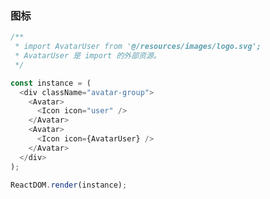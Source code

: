 ### 图标

<!--start-code-->

```js
/**
 * import AvatarUser from '@/resources/images/logo.svg';
 * AvatarUser 是 import 的外部资源。
 */

const instance = (
  <div className="avatar-group">
    <Avatar>
      <Icon icon="user" />
    </Avatar>
    <Avatar>
      <Icon icon={AvatarUser} />
    </Avatar>
  </div>
);

ReactDOM.render(instance);
```

<!--end-code-->
